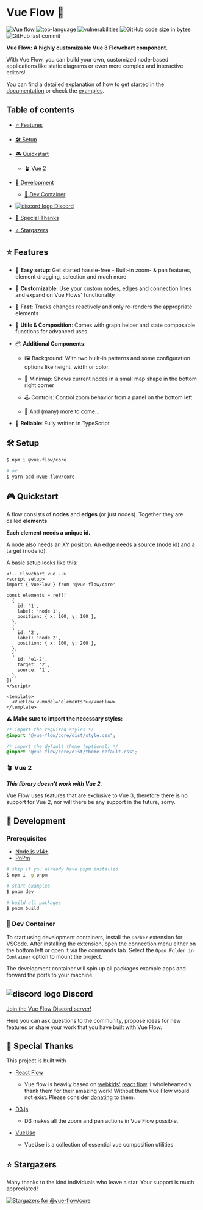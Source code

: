 # Vue Flow 🌊

[![Vue flow](vue-flow.gif)](https://vueflow.dev/)
![top-language](https://img.shields.io/github/languages/top/bcakmakoglu/vue-flow)
![vulnerabilities](https://img.shields.io/snyk/vulnerabilities/github/bcakmakoglu/vue-flow)
![GitHub code size in bytes](https://img.shields.io/github/languages/code-size/bcakmakoglu/vue-flow)
![GitHub last commit](https://img.shields.io/github/last-commit/bcakmakoglu/vue-flow)

__Vue Flow: A highly customizable Vue 3 Flowchart component.__

With Vue Flow, you can build your own, customized node-based applications like static diagrams or even more complex and
interactive editors!

You can find a detailed explanation of how to get started in the [documentation](https://vueflow.dev/guide/) or check
the [examples](https://vueflow.dev/examples/).

## Table of contents

* [⭐️ Features](#-features)

* [🛠 Setup](#-setup)

* [🎮 Quickstart](#-quickstart)
  
  + [🪴 Vue 2](#-vue-2)

* [🧪 Development](#-development)
  
  + [🐳 Dev Container](#-dev-container)

* [![discord logo](https://api.iconify.design/logos:discord-icon.svg) Discord](#-discord)

* [💝 Special Thanks](#-special-thanks)

* [⭐ Stargazers](#-stargazers)

## ⭐️ Features

- 👶 __Easy setup__: Get started hassle-free - Built-in zoom- & pan features, element dragging, selection and much more

- 🎨 __Customizable__: Use your custom nodes, edges and connection lines and expand on Vue Flows' functionality

- 🚀 __Fast__: Tracks changes reactively and only re-renders the appropriate elements

- 🧲 __Utils & Composition__: Comes with graph helper and state composable functions for advanced uses

- 📦 __Additional Components__:

  - 🖼 Background: With two built-in patterns and some configuration options like height, width or color.

  - 🧭 Minimap: Shows current nodes in a small map shape in the bottom right corner

  - 🕹 Controls: Control zoom behavior from a panel on the bottom left

  - 🤖 And (many) more to come...

- 🦾 __Reliable__: Fully written in TypeScript

## 🛠 Setup

```bash
$ npm i @vue-flow/core

# or
$ yarn add @vue-flow/core
```

## 🎮 Quickstart

A flow consists of __nodes__ and __edges__ (or just nodes). 
Together they are called __elements__.

__Each element needs a unique id.__ 

A node also needs an XY position.
An edge needs a source (node id) and a target (node id). 

A basic setup looks like this:

```vue
<!-- Flowchart.vue -->
<script setup>
import { VueFlow } from '@vue-flow/core'

const elements = ref([
  {
    id: '1',
    label: 'node 1',
    position: { x: 100, y: 100 },
  },
  {
    id: '2',
    label: 'node 2',
    position: { x: 100, y: 200 },
  },
  {
    id: 'e1-2',
    target: '2',
    source: '1',
  },
])
</script>

<template>
  <VueFlow v-model="elements"></VueFlow>
</template>
```


⚠️ __Make sure to import the necessary styles:__

```css
/* import the required styles */
@import "@vue-flow/core/dist/style.css";

/* import the default theme (optional) */
@import "@vue-flow/core/dist/theme-default.css";
```

### 🪴 Vue 2

**_This library doesn't work with Vue 2._**

Vue Flow uses features that are exclusive to Vue 3, therefore
there is no support for Vue 2, nor will there be any support in the future, sorry.

## 🧪 Development

### Prerequisites

- [Node.js v14+](https://nodejs.org/)
- [PnPm](https://pnpm.io/)


```bash
# skip if you already have pnpm installed
$ npm i -g pnpm

# start examples
$ pnpm dev

# build all packages
$ pnpm build
```

### 🐳 Dev Container

To start using development containers, install the `Docker` extension
for VSCode.
After installing the extension, open the connection menu either
on the bottom left or open it via the commands tab.
Select the `Open Folder in Container` option to mount the project.

The development container will spin up all packages example apps and forward
the ports to your machine.

## ![discord logo](https://api.iconify.design/logos:discord-icon.svg) Discord

[Join the Vue Flow Discord server!](https://discord.gg/rwt6CBk4b5)

Here you can ask questions to the community, propose ideas for new features
or share your work that you have built with Vue Flow.

## 💝 Special Thanks

This project is built with

- [React Flow](https://reactflow.dev/)
  - Vue flow is heavily based on [webkids'](https://webkid.io/) [react flow](https://reactflow.dev/). I wholeheartedly thank
  them for their amazing work! Without them Vue Flow would not exist.
  Please consider [donating](https://github.com/sponsors/wbkd) to them.

- [D3.js](https://d3js.org/)
  - D3 makes all the zoom and pan actions in Vue Flow possible.

- [VueUse](https://vueuse.org/)
  - VueUse is a collection of essential vue composition utilities

## ⭐ Stargazers

Many thanks to the kind individuals who leave a star.
Your support is much appreciated!

[![Stargazers for @vue-flow/core](https://reporoster.com/stars/bcakmakoglu/vue-flow)](https://github.com/bcakmakoglu/vue-flow/stargazers)
